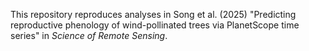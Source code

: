 This repository reproduces analyses in Song et al. (2025) "Predicting reproductive phenology of wind-pollinated trees via PlanetScope time series" in *Science of Remote Sensing*.